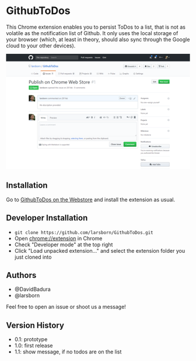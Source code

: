 # GithubToDos

This Chrome extension enables you to persist ToDos to a list, that is not as volatile as the notification list of 
Github. It only uses the local storage of your browser (which, at least in theory, should also sync through the Google 
cloud to your other devices).

![Screenshot](https://github.com/larsborn/GithubToDos/blob/master/resources/screenshot1.png)

## Installation

Go to
[GithubToDos on the Webstore](https://chrome.google.com/webstore/detail/githubtodos/pmpgbamabobooepceaoifhhdbibmcind) 
and install the extension as usual.

## Developer Installation

* `git clone https://github.com/larsborn/GithubToDos.git`
* Open [chrome://extension](chrome://extension) in Chrome
* Check "Developer mode" at the top right
* Click "Load unpacked extension..." and select the extension folder you just cloned into

## Authors

* @DavidBadura
* @larsborn

Feel free to open an issue or shoot us a message!

## Version History

* 0.1: prototype
* 1.0: first release
* 1.1: show message, if no todos are on the list
